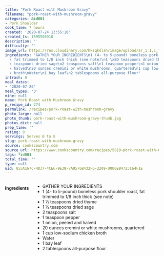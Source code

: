 ```yaml
---
title: "Pork Roast with Mushroom Gravy"
filename: "pork-roast-with-mushroom-gravy"
categories: &id001
- Pork Shoulder
cook_time: 7 hours
created: '2020-07-24 13:55:10'
created_ts: 1595598910
description: ''
difficulty: ''
image_url: https://res.cloudinary.com/hksqkdlah/image/upload/ar_1:1,c_fill,dpr_2.0,f_auto,fl_lossy.progressive.strip_profile,g_faces:auto,q_auto:low,w_344/8368_sfs-roastedporkloin-16-276461
ingredients: "GATHER YOUR INGREDIENTS\n1 (4- to 5-pound) boneless pork shoulder roast,\
  \ fat trimmed to 1/8 inch thick (see note)\n1 \xBD teaspoons dried thyme\n1 \xBD\
  \ teaspoons dried sage\n2 teaspoons salt\n1 teaspoon pepper\n1 onion, peeled and\
  \ halved\n20 ounces cremini or white mushrooms, quartered\n1 cup low-sodium chicken\
  \ broth\nWater\n1 bay leaf\n2 tablespoons all-purpose flour"
intrash: 0
meal_dates:
- '2020-07-26'
meal_types: '3'
mine: null
name: Pork Roast with Mushroom Gravy
p_recipe_id: 274
permalink: /recipes/pork-roast-with-mushroom-gravy
photo_large: null
photo_thumb: pork-roast-with-mushroom-gravy-thumb.jpg
photos_dict: null
prep_time: ''
rating: 0
servings: Serves 6 to 8
slug: pork-roast-with-mushroom-gravy
source: cookscountry.com
source_url: https://www.cookscountry.com/recipes/5819-pork-roast-with-mushroom-gravy?extcode=MCSKD10L0&ref=new_search_experience_14
tags: *id001
total_time: ''
type: null
uid: 855A167C-4D37-4CE6-9E38-7A9576B432F6-2209-0000E84723164F1E
---
```

<div class="large-8 medium-7 columns" id="writeup">	</div><!-- #writeup -->
</div><!-- #row-one -->
<div class="row" id="row-two">	<div class="medium-4 small-5 columns" id="ingredients"><h4>Ingredients</h4><div class="box box-ingredients content"><ul>
<li>GATHER YOUR INGREDIENTS</li>
<li>1 (4- to 5-pound) boneless pork shoulder roast, fat trimmed to 1/8 inch thick (see note)</li>
<li>1 ½ teaspoons dried thyme</li>
<li>1 ½ teaspoons dried sage</li>
<li>2 teaspoons salt</li>
<li>1 teaspoon pepper</li>
<li>1 onion, peeled and halved</li>
<li>20 ounces cremini or white mushrooms, quartered</li>
<li>1 cup low-sodium chicken broth</li>
<li>Water</li>
<li>1 bay leaf</li>
<li>2 tablespoons all-purpose flour</li>
</ul>
</div>	</div>	<div class="medium-6 small-7 columns" id="directions">	</div>